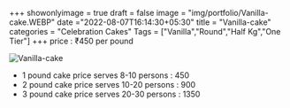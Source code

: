 +++
showonlyimage = true
draft = false
image = "img/portfolio/Vanilla-cake.WEBP"
date ="2022-08-07T16:14:30+05:30"
title = "Vanilla-cake"
categories = "Celebration Cakes"
Tags = ["Vanilla","Round","Half Kg","One Tier"]
+++
price : ₹450 per pound
<!--more-->
![Vanilla-cake](/img/portfolio/Vanilla-cake.WEBP)
* 1 pound cake price serves 8-10 persons : 450
* 2 pound cake price serves 10-20 persons : 900
* 3 pound cake price serves 20-30 persons : 1350
